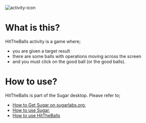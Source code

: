 ![activity-icon](activity/activity.svg)

What is this?
=============

HitTheBalls activity is a game where;

- you are given a target result
- there are some balls with operations moving across the screen
- and you must click on the good ball (or the good balls).

How to use?
===========

HitTheBalls is part of the Sugar desktop.  Please refer to;

* [How to Get Sugar on sugarlabs.org](https://sugarlabs.org/),
* [How to use Sugar](https://help.sugarlabs.org/),
* [How to use HitTheBalls](https://help.sugarlabs.org/hittheballs.html)
